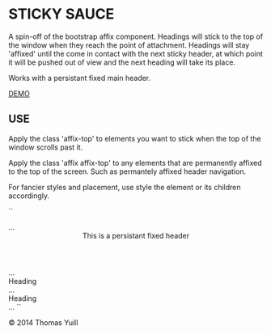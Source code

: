 STICKY SAUCE
============

A spin-off of the bootstrap affix component. Headings will stick to the top
of the window when they reach the point of attachment. Headings will stay
'affixed' until the come in contact with the next sticky header, at which
point it will be pushed out of view and the next heading will take its
place.

Works with a persistant fixed main header.

[DEMO](http://thomfoolery.github.io/sticky-sauce/)

USE
---

Apply the class 'affix-top' to elements you want to stick when the top of
the window scrolls past it.

Apply the class 'affix affix-top' to any elements that are permanently
affixed to the top of the screen. Such as permantely affixed header
navigation.

For fancier styles and placement, use style the element or its children
accordingly.

``
<html>
<head>
  ...
  <link rel="stylesheet" href="/styles/bootstrap.css">
  <!-- OR -->
  <link rel="stylesheet" href="/styles/sticky-sauce.css">
</head>
<body>
  <!-- (!) optional fixed header -->
  <header class="affix affix-top">
    This is a persistant fixed header
  </header>
  <!-- / optional fixed header -->
  ...
  <div class="affix-top">
    Heading
  </div>
  ...
  <div class="affix-top">
    Heading
  </div>
  ...
  <script src="sticky-sauce.min.js"></script>
</body>
<html>
``

&copy; 2014 Thomas Yuill
